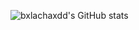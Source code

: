 ![bxlachaxdd's GitHub stats](https://github-readme-stats.vercel.app/api?username=bxlachaxdd&show_icons=true&theme=radical)
